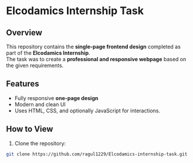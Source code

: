 # Elcodamics Internship Task

## Overview
This repository contains the **single-page frontend design** completed as part of the **Elcodamics Internship**.  
The task was to create a **professional and responsive webpage** based on the given requirements.

## Features
- Fully responsive **one-page design**
- Modern and clean UI
- Uses HTML, CSS, and optionally JavaScript for interactions.

## How to View
1. Clone the repository:
```bash
git clone https://github.com/ragul1229/Elcodamics-internship-task.git

